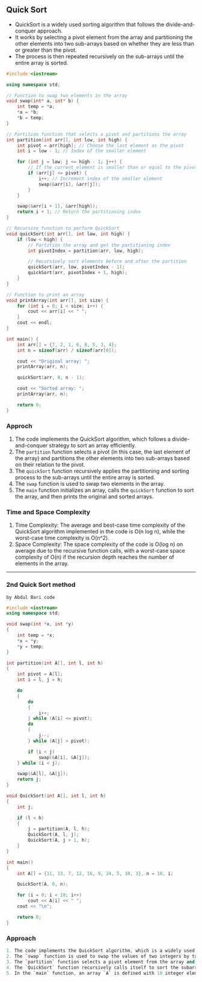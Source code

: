 ## Quick Sort

- QuickSort is a widely used sorting algorithm that follows the divide-and-conquer approach. 
- It works by selecting a pivot element from the array and partitioning the other elements into two sub-arrays based on whether they are less than or greater than the pivot. 
- The process is then repeated recursively on the sub-arrays until the entire array is sorted.

```cpp
#include <iostream>

using namespace std;

// Function to swap two elements in the array
void swap(int* a, int* b) {
    int temp = *a;
    *a = *b;
    *b = temp;
}

// Partition function that selects a pivot and partitions the array
int partition(int arr[], int low, int high) {
    int pivot = arr[high]; // Choose the last element as the pivot
    int i = low - 1; // Index of the smaller element

    for (int j = low; j <= high - 1; j++) {
        // If the current element is smaller than or equal to the pivot
        if (arr[j] <= pivot) {
            i++; // Increment index of the smaller element
            swap(&arr[i], &arr[j]);
        }
    }

    swap(&arr[i + 1], &arr[high]);
    return i + 1; // Return the partitioning index
}

// Recursive function to perform QuickSort
void quickSort(int arr[], int low, int high) {
    if (low < high) {
        // Partition the array and get the partitioning index
        int pivotIndex = partition(arr, low, high);

        // Recursively sort elements before and after the partition
        quickSort(arr, low, pivotIndex - 1);
        quickSort(arr, pivotIndex + 1, high);
    }
}

// Function to print an array
void printArray(int arr[], int size) {
    for (int i = 0; i < size; i++) {
        cout << arr[i] << " ";
    }
    cout << endl;
}

int main() {
    int arr[] = {7, 2, 1, 6, 8, 5, 3, 4};
    int n = sizeof(arr) / sizeof(arr[0]);

    cout << "Original array: ";
    printArray(arr, n);

    quickSort(arr, 0, n - 1);

    cout << "Sorted array: ";
    printArray(arr, n);

    return 0;
}
```

### Approch

1. The code implements the QuickSort algorithm, which follows a divide-and-conquer strategy to sort an array efficiently.
2. The `partition` function selects a pivot (in this case, the last element of the array) and partitions the other elements into two sub-arrays based on their relation to the pivot.
3. The `quickSort` function recursively applies the partitioning and sorting process to the sub-arrays until the entire array is sorted.
4. The `swap` function is used to swap two elements in the array.
5. The `main` function initializes an array, calls the `quickSort` function to sort the array, and then prints the original and sorted arrays.

### Time and Space Complexity

1. Time Complexity: The average and best-case time complexity of the QuickSort algorithm implemented in the code is O(n log n), while the worst-case time complexity is O(n^2).
2. Space Complexity: The space complexity of the code is O(log n) on average due to the recursive function calls, with a worst-case space complexity of O(n) if the recursion depth reaches the number of elements in the array.

***** *****


### 2nd Quick Sort method
`by Abdul Bari code`
```cpp
#include <iostream>
using namespace std;

void swap(int *x, int *y)
{
    int temp = *x;
    *x = *y;
    *y = temp;
}

int partition(int A[], int l, int h)
{
    int pivot = A[l];
    int i = l, j = h;

    do
    {
        do
        {
            i++;
        } while (A[i] <= pivot);
        do
        {
            j--;
        } while (A[j] > pivot);

        if (i < j)
            swap(&A[i], &A[j]);
    } while (i < j);

    swap(&A[l], &A[j]);
    return j;
}

void QuickSort(int A[], int l, int h)
{
    int j;

    if (l < h)
    {
        j = partition(A, l, h);
        QuickSort(A, l, j);
        QuickSort(A, j + 1, h);
    }
}

int main()
{
    int A[] = {11, 13, 7, 12, 16, 9, 24, 5, 10, 3}, n = 10, i;

    QuickSort(A, 0, n);

    for (i = 0; i < 10; i++)
        cout << A[i] << " ";
    cout << "\n";

    return 0;
}
```
### Approach
```cpp
1. The code implements the QuickSort algorithm, which is a widely used sorting algorithm that sorts an array of integers in ascending order.
2. The `swap` function is used to swap the values of two integers by taking their memory addresses as input.
3. The `partition` function selects a pivot element from the array and rearranges the elements such that all elements smaller than the pivot are on the left side, and all elements greater than the pivot are on the right side.
4. The `QuickSort` function recursively calls itself to sort the subarrays formed by the partitioning process.
5. In the `main` function, an array `A` is defined with 10 integer elements, and the `QuickSort` function is called to sort the array. Finally, the sorted array is printed to the console.
```


